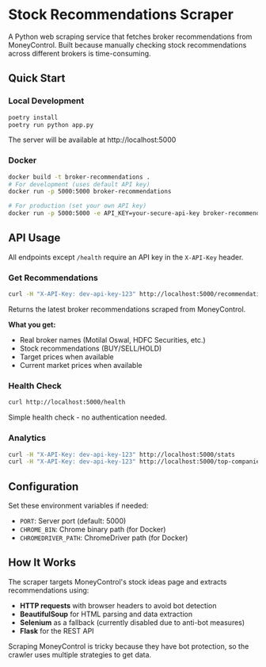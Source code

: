 # Stock Recommendations Scraper

A Python web scraping service that fetches broker recommendations from MoneyControl. Built because manually checking stock recommendations across different brokers is time-consuming.

## Quick Start

### Local Development
```bash
poetry install
poetry run python app.py
```
The server will be available at http://localhost:5000

### Docker
```bash
docker build -t broker-recommendations .
# For development (uses default API key)
docker run -p 5000:5000 broker-recommendations

# For production (set your own API key)
docker run -p 5000:5000 -e API_KEY=your-secure-api-key broker-recommendations
```

## API Usage

All endpoints except `/health` require an API key in the `X-API-Key` header.

### Get Recommendations
```bash
curl -H "X-API-Key: dev-api-key-123" http://localhost:5000/recommendations
```
Returns the latest broker recommendations scraped from MoneyControl.

**What you get:**
- Real broker names (Motilal Oswal, HDFC Securities, etc.)
- Stock recommendations (BUY/SELL/HOLD)
- Target prices when available
- Current market prices when available

### Health Check
```bash
curl http://localhost:5000/health
```
Simple health check - no authentication needed.

### Analytics
```bash
curl -H "X-API-Key: dev-api-key-123" http://localhost:5000/stats
curl -H "X-API-Key: dev-api-key-123" http://localhost:5000/top-companies  
```

## Configuration

Set these environment variables if needed:
- `PORT`: Server port (default: 5000)
- `CHROME_BIN`: Chrome binary path (for Docker)
- `CHROMEDRIVER_PATH`: ChromeDriver path (for Docker)

## How It Works

The scraper targets MoneyControl's stock ideas page and extracts recommendations using:
- **HTTP requests** with browser headers to avoid bot detection
- **BeautifulSoup** for HTML parsing and data extraction
- **Selenium** as a fallback (currently disabled due to anti-bot measures)
- **Flask** for the REST API

Scraping MoneyControl is tricky because they have bot protection, so the crawler uses multiple strategies to get data.